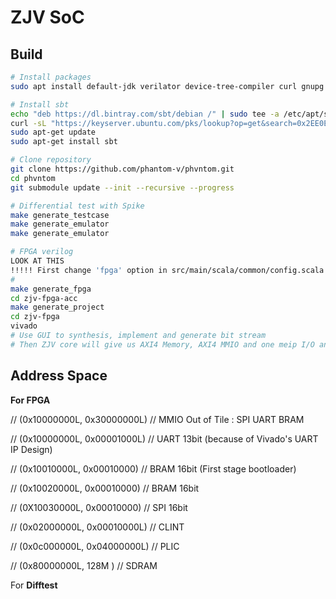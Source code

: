 ZJV SoC
=======

## Build

```bash
# Install packages
sudo apt install default-jdk verilator device-tree-compiler curl gnupg make gcc g++

# Install sbt
echo "deb https://dl.bintray.com/sbt/debian /" | sudo tee -a /etc/apt/sources.list.d/sbt.list
curl -sL "https://keyserver.ubuntu.com/pks/lookup?op=get&search=0x2EE0EA64E40A89B84B2DF73499E82A75642AC823" | sudo apt-key add
sudo apt-get update
sudo apt-get install sbt

# Clone repository
git clone https://github.com/phantom-v/phvntom.git
cd phvntom
git submodule update --init --recursive --progress

# Differential test with Spike
make generate_testcase
make generate_emulator
make generate_emulator

# FPGA verilog
LOOK AT THIS
!!!!! First change 'fpga' option in src/main/scala/common/config.scala to 'true' !!!!!
# 
make generate_fpga
cd zjv-fpga-acc
make generate_project
cd zjv-fpga
vivado
# Use GUI to synthesis, implement and generate bit stream
# Then ZJV core will give us AXI4 Memory, AXI4 MMIO and one meip I/O and we can build our SoC
```

## Address Space

**For FPGA**

 // (0x10000000L, 0x30000000L)  // MMIO Out of Tile : SPI UART BRAM

 //    (0x10000000L, 0x00001000L)  // UART 13bit (because of Vivado's UART IP Design)

 //    (0x10010000L, 0x00010000)  // BRAM 16bit (First stage bootloader)

 //    (0x10020000L, 0x00010000)  // BRAM 16bit

 //    (0X10030000L, 0x00010000)  // SPI 16bit

 // (0x02000000L, 0x00010000L)  // CLINT

 // (0x0c000000L, 0x04000000L)  // PLIC

 // (0x80000000L, 128M )  // SDRAM

For **Difftest**